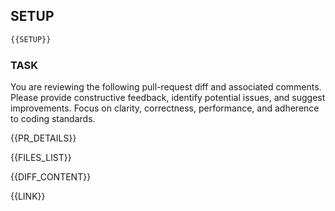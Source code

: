 ## SETUP
```bash
{{SETUP}}
```

### TASK
You are reviewing the following pull-request diff and associated comments. Please provide constructive feedback, identify potential issues, and suggest improvements. Focus on clarity, correctness, performance, and adherence to coding standards.

{{PR_DETAILS}}

{{FILES_LIST}}

{{DIFF_CONTENT}}

{{LINK}}